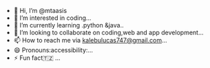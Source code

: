 - 👋 Hi, I’m @mtaasis
- 👀 I’m interested in coding...
- 🌱 I’m currently learning .python &java..
- 💞️ I’m looking to collaborate on coding,web and app development...
- 📫 How to reach me via kalebulucas747@gmail.com...
- 😄 Pronouns:accessibility:...
- ⚡ Fun fact🇹🇿 ...

<!---
mtaasis/mtaasis is a ✨ special ✨ repository because its `README.md` (this file) appears on your GitHub profile.
You can click the Preview link to take a look at your changes.
--->
